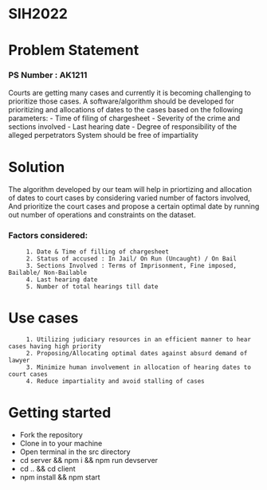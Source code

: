 # SIH2022

# Problem Statement
### PS Number : AK1211

Courts are getting many cases and currently it is becoming challenging to prioritize those cases. A software/algorithm should be developed for prioritizing and allocations of dates to the cases based on the following parameters: - Time of filing of chargesheet - Severity of the crime and sections involved - Last hearing date - Degree of responsibility of the alleged perpetrators System should be free of impartiality

# Solution

The algorithm developed by our team will help in priortizing and allocation of dates to court cases by considering varied number of factors involved, And prioritize the court cases and propose a certain optimal date by running out number of operations and constraints on the dataset.

### Factors considered: <br/>
         1. Date & Time of filling of chargesheet
         2. Status of accused : In Jail/ On Run (Uncaught) / On Bail
         3. Sections Involved : Terms of Imprisonment, Fine imposed, Bailable/ Non-Bailable
         4. Last hearing date
         5. Number of total hearings till date
         
# Use cases
         1. Utilizing judiciary resources in an efficient manner to hear cases having high priority
         2. Proposing/Allocating optimal dates against absurd demand of lawyer
         3. Minimize human involvement in allocation of hearing dates to court cases
         4. Reduce impartiality and avoid stalling of cases
         
# Getting started
- Fork the repository
- Clone in to your machine
- Open terminal in the src directory
- cd server && npm i && npm run devserver
- cd .. && cd client
- npm install && npm start
